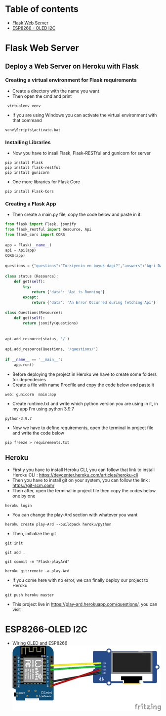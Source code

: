 # Table of contents

* [Flask Web Server](#flask-web-server)
* [ESP8266 - OLED I2C](#esp8266-oled-i2c)

Flask Web Server
============

## Deploy a Web Server on Heroku with Flask

### Creating a virtual environment for Flask requirements

- Create a directory with the name you want
- Then open the cmd and print 
```
 virtualenv venv
```
- If you are using Windows you can activate the virtual environment with that command
```
venv\Scripts\activate.bat
```
### Installing Libraries
- Now you have to insall Flask, Flask-RESTful and gunicorn for server
```
pip install Flask
pip install flask-restful
pip install gunicorn
```
- One more libraries for Flask Core
```
pip install Flask-Cors
```
### Creating a Flask App
- Then create a main.py file, copy the code below and paste in it.
```python
from flask import Flask, jsonify
from flask_restful import Resource, Api
from flask_cors import CORS

app = Flask(__name__)
api = Api(app)
CORS(app)

questions = {"questions":"Turkiyenin en buyuk dagi?","answers":'Agri Dagi'}

class status (Resource):
    def get(self):
        try:
            return {'data': 'Api is Running'}
        except:
            return {'data': 'An Error Occurred during fetching Api'}

class Questions(Resource):
    def get(self):
        return jsonify(questions)


api.add_resource(status, '/')

api.add_resource(Questions, '/questions/')

if __name__ == '__main__':
    app.run()
```
- Before deploying the project in Heroku we have to create some folders for dependecies
- Create a file with name Procfile and copy the code below and paste it
```
web: gunicorn  main:app
```
- Create runtime.txt and write which python version you are using in it, in my app I'm using python 3.9.7
```
python-3.9.7
```
- Now we have to define requirements, open the terminal in project file and write the code below
```
pip freeze > requirements.txt
```
## Heroku
- Firstly you have to install Heroku CLI, you can follow that link to install Heroku CLI : https://devcenter.heroku.com/articles/heroku-cli
- Then you have to install git on your system, you can follow the link : https://git-scm.com/
- Then after, open the terminal in project file then copy the codes below one by one
```
heroku login
```
- You can change the play-Ard section with whatever you want
```
heroku create play-Ard --buildpack heroku/python
```
- Then, initialize the git
```
git init
```
```
git add .
```
```
git commit -m "Flask-playArd"
```
```
heroku git:remote -a play-Ard
```
- If you come here with no error, we can finally deploy our project to Heroku 
```
git push heroku master
```
- This project live in https://play-ard.herokuapp.com/questions/, you can visit

ESP8266-OLED I2C
============
- Wiring OLED and ESP8266
![Screenshot](esp8266-oled.png)

